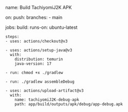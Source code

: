name: Build TachiyomiJ2K APK

on:
  push:
    branches:
      - main

jobs:
  build:
    runs-on: ubuntu-latest

    steps:
    - uses: actions/checkout@v3

    - uses: actions/setup-java@v3
      with:
        distribution: temurin
        java-version: 17

    - run: chmod +x ./gradlew

    - run: ./gradlew assembleDebug

    - uses: actions/upload-artifact@v3
      with:
        name: tachiyomiJ2K-debug-apk
        path: app/build/outputs/apk/debug/app-debug.apk
